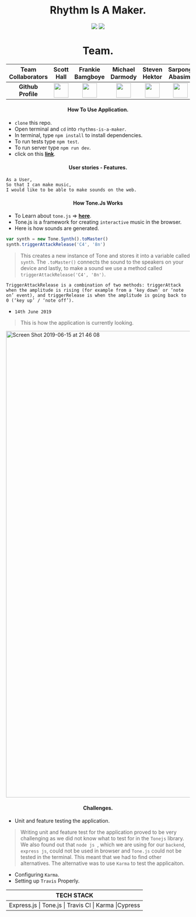<h1 align='center'>
  Rhythm Is A Maker.
</h1>
<p align="center">
<img src="https://img.shields.io/travis/shektor/rhythm-is-a-maker.svg">
<img src="https://img.shields.io/coveralls/github/shektor/rhythm-is-a-maker.svg">
</p>

<h1 align='center'>
 Team.
</h1>

|  **Team Collaborators** | Scott Hall|   Frankie Bamgboye| Michael Darmody | Steven Hektor| Sarpong Abasimi | Jake Napper |
| :---:                  | :-----: | :-------:     | :------:      |:-------: | :-----:|:-----:|
|**Github Profile**       |<a href='https://github.com/HottScall'><img src='https://user-images.githubusercontent.com/37377831/56474819-35529080-6477-11e9-9e63-4cdf0055c340.png' width='40'></a> |<a href='https://github.com/FrankieBoye'><img src='https://user-images.githubusercontent.com/37377831/56474819-35529080-6477-11e9-9e63-4cdf0055c340.png' width='40'></a>|<a href='https://github.com/Michael-Darmody'><img src='https://user-images.githubusercontent.com/37377831/56474819-35529080-6477-11e9-9e63-4cdf0055c340.png' width='40'></a>|<a href='https://github.com/shektor'><img src='https://user-images.githubusercontent.com/37377831/56474819-35529080-6477-11e9-9e63-4cdf0055c340.png' width='40'></a>|<a href='https://github.com/SarpongAbasimi'><img src='https://user-images.githubusercontent.com/37377831/56474819-35529080-6477-11e9-9e63-4cdf0055c340.png' width='40'></a>|<a href='https://github.com/NapperJLG'><img src='https://user-images.githubusercontent.com/37377831/56474819-35529080-6477-11e9-9e63-4cdf0055c340.png' width='40'></a>|

<h4 align='center'>
How To Use Application.
</h4>

- ``clone`` this repo.
- Open terminal and ``cd`` into ``rhythms-is-a-maker``.
- In terminal, type ``npm install`` to install dependencies.
- To run tests type ``npm test``.
- To run server type ``npm run dev``.
- click on this **[link](http://localhost:3000/)**.


<h4 align='center'>
User stories - Features.
</h4>

```
As a User,
So that I can make music,
I would like to be able to make sounds on the web.
```

<h4 align='center'>
How Tone.Js Works 
</h4>

- To Learn about ``tone.js`` => **[here](https://tonejs.github.io)**.
- Tone.js is a framework for creating ``interactive`` music in the browser.
- Here is how sounds are generated.

 ```javascript 
var synth = new Tone.Synth().toMaster()
synth.triggerAttackRelease('C4', '8n')
```

> This creates a new instance of Tone and stores it into a variable called ``synth``. The ``.toMaster()`` connects the sound to the speakers on your device and lastly, to make a sound we use a method called ``triggerAttackRelease('C4', '8n')``.

```TriggerAttackRelease is a combination of two methods: triggerAttack when the amplitude is rising (for example from a ‘key down’ or ‘note on’ event), and triggerRelease is when the amplitude is going back to 0 (‘key up’ / ‘note off’).```


- ``14th June 2019``
> This is how the application is currently looking.

<img width="1274" alt="Screen Shot 2019-06-15 at 21 46 08" src="https://user-images.githubusercontent.com/37377831/59556281-b598fc00-8fb7-11e9-904f-a5134a5bd53c.png">

<h4 align='center'>
Challenges.
</h4>

- Unit and feature testing the application.
> Writing unit and feature test for the application proved to be very challenging as we did not know what to test for in the ``Tonejs`` library. We also found out that ``node js ``, which we are using for our ``backend``, ``express js``, could not be used in browser and ``Tone.js`` could not be tested in the terminal. This meant that we had to find other alternatives. The alternative was to use ``Karma`` to test the applicaiton.

- Configuring ``Karma``.
- Setting up ``Travis`` Properly.


|      TECH STACK                                      |
|    :------:                                          |
|Express.js \| Tone.js \| Travis CI \| Karma \|Cypress |
   